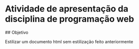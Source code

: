 <h1>Atividade de apresentação da disciplina de programação web</h1>
## Objetivo
<p>Estilizar um documento html sem estilização feito anteriormente</p>

